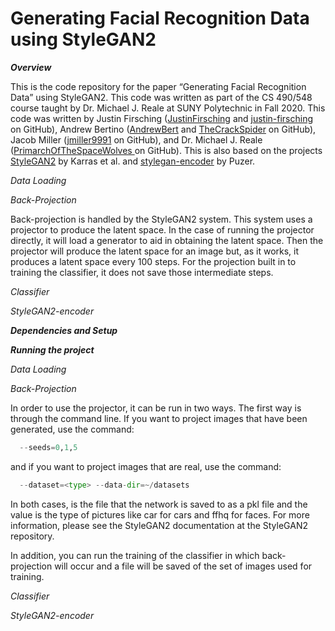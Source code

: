 # Generating Facial Recognition Data using StyleGAN2

***Overview***

This is the code repository for the paper “Generating Facial Recognition Data” using StyleGAN2. This code was written as part of the CS 490/548 course taught by Dr. Michael J. Reale at SUNY Polytechnic in Fall 2020. This code was written by Justin Firsching ([JustinFirsching](https://github.com/JustinFirsching) and [justin-firsching](https://github.com/justin-firsching) on GitHub), Andrew Bertino ([AndrewBert](https://github.com/AndrewBert) and [TheCrackSpider](https://github.com/TheCrackSpider) on GitHub), Jacob Miller ([jmiller9991](https://github.com/jmiller9991) on GitHub), and Dr. Michael J. Reale ([PrimarchOfTheSpaceWolves
](https://github.com/PrimarchOfTheSpaceWolves) on GitHub). This is also based on the projects [StyleGAN2](https://github.com/NVlabs/stylegan2) by Karras et al. and [stylegan-encoder](https://github.com/Puzer/stylegan-encoder) by Puzer.

*Data Loading*

*Back-Projection*

Back-projection is handled by the StyleGAN2 system. This system uses a projector to produce the latent space. In the case of running the projector directly, it will load a generator to aid in obtaining the latent space. Then the projector will produce the latent space for an image but, as it works, it produces a latent space every 100 steps. For the projection built in to training the classifier, it does not save those intermediate steps. 

*Classifier*

*StyleGAN2-encoder*

***Dependencies and Setup***

***Running the project***

*Data Loading*

*Back-Projection*

In order to use the projector, it can be run in two ways. The first way is through the command line. If you want to project images that have been generated, use the command:
```python run_projector.py project-generated-images --network=gdrive:<network-file> \
  --seeds=0,1,5
```
and if you want to project images that are real, use the command:
```python run_projector.py project-real-images --network=gdrive:<network-file> \
  --dataset=<type> --data-dir=~/datasets
```
In both cases, <network-file> is the file that the network is saved to as a pkl file and the <type> value is the type of pictures like car for cars and ffhq for faces. For more information, please see the StyleGAN2 documentation at the StyleGAN2 repository.

In addition, you can run the training of the classifier in which back-projection will occur and a file will be saved of the set of images used for training.

*Classifier*

*StyleGAN2-encoder*
